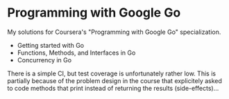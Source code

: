 # Programming with Google Go

My solutions for Coursera's "Programming with Google Go" specialization.

* Getting started with Go
* Functions, Methods, and Interfaces in Go
* Concurrency in Go

There is a simple CI, but test coverage is unfortunately rather low.
This is partially because of the problem design in the course 
that explicitely asked to code methods that print instead of
returning the results (side-effects)... 
